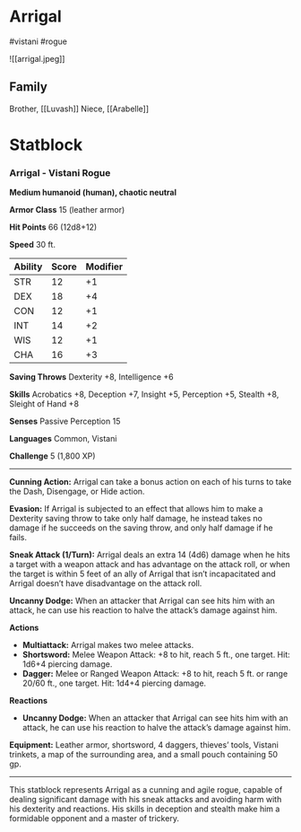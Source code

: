 # Arrigal
#vistani #rogue 

![[arrigal.jpeg]]
## Family
Brother, [[Luvash]]
Niece, [[Arabelle]]

# Statblock
### Arrigal - Vistani Rogue

**Medium humanoid (human), chaotic neutral**

**Armor Class** 15 (leather armor)

**Hit Points** 66 (12d8+12)

**Speed** 30 ft.

| Ability | Score | Modifier |
|---------|-------|----------|
| STR     | 12    | +1       |
| DEX     | 18    | +4       |
| CON     | 12    | +1       |
| INT     | 14    | +2       |
| WIS     | 12    | +1       |
| CHA     | 16    | +3       |

**Saving Throws** Dexterity +8, Intelligence +6

**Skills** Acrobatics +8, Deception +7, Insight +5, Perception +5, Stealth +8, Sleight of Hand +8

**Senses** Passive Perception 15

**Languages** Common, Vistani

**Challenge** 5 (1,800 XP)

---

**Cunning Action:** Arrigal can take a bonus action on each of his turns to take the Dash, Disengage, or Hide action.

**Evasion:** If Arrigal is subjected to an effect that allows him to make a Dexterity saving throw to take only half damage, he instead takes no damage if he succeeds on the saving throw, and only half damage if he fails.

**Sneak Attack (1/Turn):** Arrigal deals an extra 14 (4d6) damage when he hits a target with a weapon attack and has advantage on the attack roll, or when the target is within 5 feet of an ally of Arrigal that isn’t incapacitated and Arrigal doesn’t have disadvantage on the attack roll.

**Uncanny Dodge:** When an attacker that Arrigal can see hits him with an attack, he can use his reaction to halve the attack’s damage against him.

**Actions**

- **Multiattack:** Arrigal makes two melee attacks.
- **Shortsword:** Melee Weapon Attack: +8 to hit, reach 5 ft., one target. Hit: 1d6+4 piercing damage.
- **Dagger:** Melee or Ranged Weapon Attack: +8 to hit, reach 5 ft. or range 20/60 ft., one target. Hit: 1d4+4 piercing damage.

**Reactions**

- **Uncanny Dodge:** When an attacker that Arrigal can see hits him with an attack, he can use his reaction to halve the attack’s damage against him.

**Equipment:** Leather armor, shortsword, 4 daggers, thieves’ tools, Vistani trinkets, a map of the surrounding area, and a small pouch containing 50 gp.

---

This statblock represents Arrigal as a cunning and agile rogue, capable of dealing significant damage with his sneak attacks and avoiding harm with his dexterity and reactions. His skills in deception and stealth make him a formidable opponent and a master of trickery.